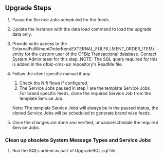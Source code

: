 ## Upgrade Steps

1. Pause the Service Jobs scheduled for the feeds.
2. Update the instance with the data load command to load the upgrade data only.
3. Provide write access to the ExternalFulfillmentOrderItem(EXTERNAL_FULFILLMENT_ORDER_ITEM) entity for the custom user of the OFBiz Transactional database. Contact System Admin team for this step.
   NOTE: The SQL query required for this is added in the ofbiz-oms-usl repository's ReadMe file.
4. Follow the client specific manual if any. 
    1. Check the Nifi flows if configured.
    2. The Service Jobs paused in step 1 are the template Service Jobs. For brand specific feeds, clone the required Service Job from the template Service Job. 
   
    Note: The template Service Jobs will always be in the paused status, the cloned Service Jobs will be scheduled to generate brand wise feeds. 

5. Once the changes are done and verified, unpause/schedule the required Service Jobs.

### Clean up obsolete System Message Types and Service Jobs

1. Run the SQLs added as part of UpgradeSQL.sql file
